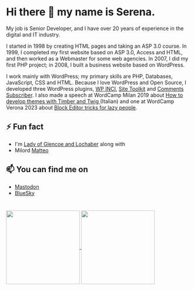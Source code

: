 # Hi there 👋 my name is Serena.

My job is Senior Developer, and I have over 20 years of experience in the digital and IT industry.

I started in 1998 by creating HTML pages and taking an ASP 3.0 course.
In 1999, I completed my first website based on ASP 3.0, Access and HTML, and then worked as a Webmaster for some web agencies.
In 2007, I did my first PHP project; in 2008, I built a business website based on WordPress.

I work mainly with WordPress; my primary skills are PHP, Databases, JavaScript, CSS and HTML. Because I love WordPress and Open Source, I developed three WordPress plugins, <a href="https://wordpress.org/plugins/wp-inci/" target="_blank" rel="noreferrer noopener">WP INCI</a>, <a href="https://wordpress.org/plugins/site-toolkit/" target="_blank" rel="noreferrer noopener">Site Toolkit</a> and <a href="https://wordpress.org/plugins/comments-subscriber/" target="_blank" rel="noreferrer noopener">Comments Subscriber</a>. I also made a speech at WordCamp Milan 2019 about <a href="https://milano.wordcamp.org/2019/session/sviluppare-temi-con-timber-e-twig/" target="_blank" rel="noreferrer noopener">How to develop themes with Timber and Twig </a>(Italian) and one at WordCamp Verona 2023 about <a href="https://verona.wordcamp.org/2023/session/block-editor-tricks-for-lazy-people/" target="_blank" rel="noreferrer noopener">Block Editor tricks for lazy people</a>.


## ⚡ Fun fact
- I'm [Lady of Glencoe and Lochaber](https://www.highlandtitles.com/) along with
- Milord [Matteo](https://github.com/jtheo)


## 📫 You can find me on
- <a rel="nofollow me" href="https://hachyderm.io/@xlthlx">Mastodon</a>
- [BlueSky](https://bsky.app/profile/xlthlx.com)
  
<h1></h1>
<a href="https://github.com/anuraghazra/github-readme-stats">
  <img height=200 align="center" src="https://github-readme-stats.vercel.app/api?username=xlthlx&count_private=true&show_icons=true&theme=midnight-purple&custom_title=xlthlx%27s%20Github%20Stats&include_all_commits=1&hide=issues&hide_rank=true" />
</a>
<a href="https://github.com/anuraghazra/convoychat">
  <img height=200 align="center" src="https://github-readme-stats.vercel.app/api/top-langs?username=xlthlx&layout=compact&langs_count=8&card_width=300&theme=midnight-purple&custom_title=Languages" />
</a>
